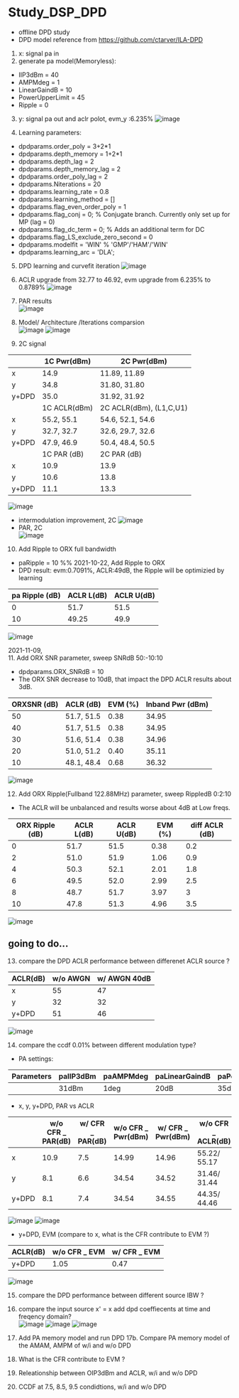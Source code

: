 # Study_DSP_DPD
- offline DPD study
- DPD model reference from https://github.com/ctarver/ILA-DPD

1. x: signal pa in
2. generate pa model(Memoryless): 
- IIP3dBm = 40
- AMPMdeg = 1
- LinearGaindB = 10
- PowerUpperLimit = 45
- Ripple = 0
3. y: signal pa out and aclr polot, evm_y :6.235%
![image](https://user-images.githubusercontent.com/87049112/138379342-52b683ac-06a2-474a-a41d-6bf985b4658a.png)

4. Learning parameters:
- dpdparams.order_poly = 3+2*1
- dpdparams.depth_memory = 1+2*1
- dpdparams.depth_lag = 2
- dpdparams.depth_memory_lag = 2
- dpdparams.order_poly_lag = 2
- dpdparams.Niterations = 20
- dpdparams.learning_rate = 0.8
- dpdparams.learning_method = []
- dpdparams.flag_even_order_poly = 1
- dpdparams.flag_conj = 0;   % Conjugate branch. Currently only set up for MP (lag = 0)
- dpdparams.flag_dc_term = 0; % Adds an additional term for DC
- dpdparams.flag_LS_exclude_zero_second = 0
- dpdparams.modelfit = 'WIN' % 'GMP'/'HAM'/'WIN'
- dpdparams.learning_arc = 'DLA';

5. DPD learning and curvefit iteration
![image](https://user-images.githubusercontent.com/87049112/138372239-15930747-b7b3-4a5e-a36a-acb57c78eed2.png)

6. ACLR upgrade from 32.77 to 46.92, evm upgrade from 6.235% to 0.8789%
![image](https://user-images.githubusercontent.com/87049112/138372478-6201a5f4-5cdc-4d22-879a-660f267869bf.png)
7. PAR results                                                         
![image](https://user-images.githubusercontent.com/87049112/138372742-c06834c2-ec2d-4675-864d-3dacc601905d.png)
8. Model/ Architecture /Iterations comparsion         
![image](https://user-images.githubusercontent.com/87049112/138373658-207e618e-6dd1-4188-9a0f-a57399ff097f.png)
![image](https://user-images.githubusercontent.com/87049112/138375185-99ac0e48-d4e4-41f0-a2c7-6402d142daa1.png)

9. 2C signal

|              | 1C Pwr(dBm) | 2C Pwr(dBm) |
| -------------| ----------- | --------    |
| x            | 14.9        | 11.89, 11.89|
| y            | 34.8        | 31.80, 31.80|
| y+DPD        | 35.0        | 31.92, 31.92|
|              | 1C ACLR(dBm)      | 2C ACLR(dBm), (L1,C,U1) |
| x            | 55.2, 55.1        | 54.6, 52.1, 54.6         |
| y            | 32.7, 32.7        | 32.6, 29.7, 32.6         |
| y+DPD        | 47.9, 46.9        | 50.4, 48.4, 50.5         |
|              | 1C PAR (dB) | 2C PAR (dB)  |
| x            | 10.9        | 13.9         |
| y            | 10.6        | 13.8         |
| y+DPD        | 11.1        | 13.3         |

![image](https://user-images.githubusercontent.com/87049112/138378577-f7c11296-f872-4de7-a206-f58ed3907540.png)
- intermodulation improvement, 2C
![image](https://user-images.githubusercontent.com/87049112/138378911-e7db40a0-4006-417b-977f-a770e5663c38.png)
- PAR, 2C        
![image](https://user-images.githubusercontent.com/87049112/138379029-180d9daf-ed52-4f15-a0b9-d208473f7fb5.png)

10. Add Ripple to ORX full bandwidth
- paRipple = 10 %% 2021-10-22, Add Ripple to ORX
- DPD result: evm:0.7091%, ACLR:49dB, the Ripple will be optimizied by learning

| pa Ripple (dB)   | ACLR L(dB)   | ACLR U(dB)  |
| -------------    | -------------| --------    |
| 0                | 51.7         | 51.5        |
| 10               | 49.25        | 49.9        |

![image](https://user-images.githubusercontent.com/87049112/138404320-60f545aa-bd0a-40fe-9126-7e1b605f4cee.png)

2021-11-09,               
11. Add ORX SNR parameter, sweep SNRdB 50:-10:10
- dpdparams.ORX_SNRdB = 10
- The ORX SNR decrease to 10dB, that impact the DPD ACLR results about 3dB.  

| ORXSNR (dB)   | ACLR (dB)       | EVM (%)     | Inband Pwr (dBm) |
| -------------| -------------    | --------    | --------         |
| 50           | 51.7, 51.5       | 0.38        | 34.95            |
| 40           | 51.7, 51.5       | 0.38        | 34.95            |
| 30           | 51.6, 51.4       | 0.38        | 34.96            |
| 20           | 51.0, 51.2       | 0.40        | 35.11            |
| 10           | 48.1, 48.4       | 0.68        | 36.32            |

![image](https://user-images.githubusercontent.com/87049112/140844716-5812d57f-fbcc-4f98-818d-21b83fd62b6e.png)

12. Add ORX Ripple(Fullband 122.88MHz) parameter, sweep RippledB 0:2:10
- The ACLR will be unbalanced and results worse about 4dB at Low freqs.

| ORX Ripple (dB) | ACLR L(dB) | ACLR U(dB) |EVM (%)   |diff ACLR (dB)|
| ------------    | --------   | --------   | -------- |--------      |
| 0               | 51.7       | 51.5       | 0.38     | 0.2          |
| 2               | 51.0       | 51.9       | 1.06     | 0.9          |
| 4               | 50.3       | 52.1       | 2.01     | 1.8          |
| 6               | 49.5       | 52.0       | 2.99     | 2.5          |
| 8               | 48.7       | 51.7       | 3.97     | 3            |
| 10              | 47.8       | 51.3       | 4.96     | 3.5          |

![image](https://user-images.githubusercontent.com/87049112/140856955-f252a472-4587-4315-a348-f818b64d21e8.png)

## going to do...
13. compare the DPD ACLR performance between differenet ACLR source ? 
 
| ACLR(dB)     | w/o AWGN         | w/ AWGN 40dB|
| -------------| -------------    | --------    |
| x            | 55               | 47          |
| y            | 32               | 32          |
| y+DPD        | 51               | 46          |

![image](https://user-images.githubusercontent.com/87049112/169646757-fdb64a80-17ea-493c-9ba9-082c552eab79.png)

14. compare the ccdf 0.01% between different modulation type?
- PA settings:  

| Parameters | paIIP3dBm | paAMPMdeg | paLinearGaindB | paPowerUpperLimit |
| -----------| ----------| --------  | --------       | --------          |
|            | 31dBm     | 1deg      | 20dB           | 35dBm             |

- x, y, y+DPD, PAR vs ACLR  

|       | w/o CFR _ PAR(dB) | w/ CFR _ PAR(dB) | w/o CFR _ Pwr(dBm) | w/ CFR _ Pwr(dBm) | w/o CFR _ ACLR(dB)  | w/ CFR _ ACLR(dB)  |
| ------| -------------     | --------         | --------           | --------          | --------            | --------           |
| x     | 10.9              | 7.5              | 14.99              | 14.96             | 55.22/ 55.17        | 55.06/ 55.02       |
| y     | 8.1               | 6.6              | 34.54              | 34.52             | 31.46/ 31.44        | 31.63/ 31.65       |
| y+DPD | 8.1               | 7.4              | 34.54              | 34.55             | 44.35/ 44.46        | 50.30/ 50.21       |

![image](https://user-images.githubusercontent.com/87049112/170856426-113587d8-91e5-4948-9ebe-77bd2e47e785.png)
![image](https://user-images.githubusercontent.com/87049112/170856433-b67d7cc0-9d88-4376-b4ab-8a83b9e507ab.png)

- y+DPD, EVM (compare to x, what is the CFR contribute to EVM ?)

| ACLR(dB)     | w/o CFR _ EVM | w/ CFR _ EVM |
| -------------| ------------- | --------     |
| y+DPD        | 1.05          | 0.47         |

![image](https://user-images.githubusercontent.com/87049112/170856403-59d88942-0368-4247-882c-6e26ba9a8719.png)

15. compare the DPD performance between different source IBW ?
16. compare the input source x' = x add dpd coeffiecents at time and freqency domain?    
![image](https://user-images.githubusercontent.com/87049112/169651422-21d86170-7bdb-44c3-8c9d-574a92f34b67.png)
![image](https://user-images.githubusercontent.com/87049112/169651617-a6f053ee-77a2-43db-9da5-6c411692c3e0.png)
![image](https://user-images.githubusercontent.com/87049112/169651497-e560f4d3-aa30-4f6a-8a54-22d3cb8209e1.png)

17. Add PA memory model and run DPD
17b. Compare PA memory model of the AMAM, AMPM of w/i and w/o DPD
18. What is the CFR contribute to EVM ?
19. Releationship between OIP3dBm and ACLR, w/i and w/o DPD
20. CCDF at 7.5, 8.5, 9.5 condidtions, w/i and w/o DPD
